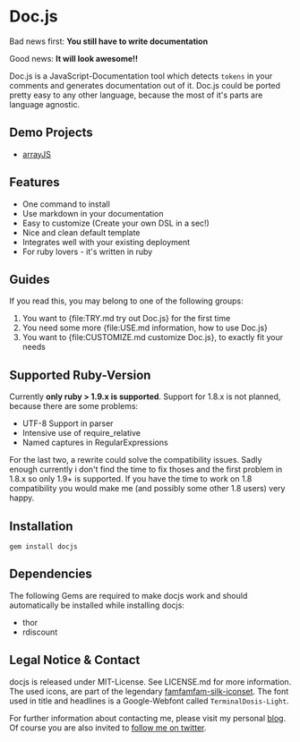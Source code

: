 Doc.js
======
Bad news first: **You still have to write documentation**

Good news: **It will look awesome!!**

Doc.js is a JavaScript-Documentation tool which detects `tokens` in your comments and generates 
documentation out of it. Doc.js could be ported pretty easy to any other language, because the most 
of it's parts are language agnostic.

Demo Projects
-------------
- [arrayJS](http://b-studios.github.com/arrayJS/)

Features
--------
- One command to install
- Use markdown in your documentation
- Easy to customize (Create your own DSL in a sec!)
- Nice and clean default template
- Integrates well with your existing deployment
- For ruby lovers - it's written in ruby

Guides
------
If you read this, you may belong to one of the following groups:

1. You want to {file:TRY.md try out Doc.js} for the first time
2. You need some more {file:USE.md information, how to use Doc.js}
3. You want to {file:CUSTOMIZE.md customize Doc.js}, to exactly fit your needs

Supported Ruby-Version
----------------------
Currently **only ruby > 1.9.x is supported**. Support for 1.8.x is not planned, because there are 
some problems:

- UTF-8 Support in parser
- Intensive use of require_relative
- Named captures in RegularExpressions

For the last two, a rewrite could solve the compatibility issues. Sadly enough currently i don't 
find the time to fix thoses and the first problem in 1.8.x so only 1.9+ is supported. If you have 
the time to work on 1.8 compatibility you would make me (and possibly some other 1.8 users) very 
happy.


Installation
------------
    gem install docjs    

Dependencies
------------
The following Gems are required to make docjs work and should automatically be installed while 
installing docjs:

- thor
- rdiscount


Legal Notice & Contact
----------------------
docjs is released under MIT-License. See LICENSE.md for more information.
The used icons, are part of the legendary [famfamfam-silk-iconset](http://www.famfamfam.com/lab/icons/silk/).
The font used in title and headlines is a Google-Webfont called `TerminalDosis-Light`.

For further information about contacting me, please visit my personal [blog](http://b-studios.de).
Of course you are also invited to [follow me on twitter](http://twitter.com/#!/__protected).
